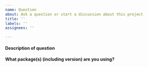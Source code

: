 ```yaml
---
name: Question
about: Ask a question or start a discussion about this project
title: ''
labels: ''
assignees: ''

---
```


<!--
Use this template to ask a question or start a discussion about Discovery Components and its usage.
-->

#### Description of question

#### What package(s) (including version) are you using?
